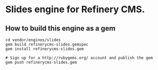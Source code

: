 # Slides engine for Refinery CMS.

## How to build this engine as a gem

    cd vendor/engines/slides
    gem build refinerycms-slides.gemspec
    gem install refinerycms-slides.gem
    
    # Sign up for a http://rubygems.org/ account and publish the gem
    gem push refinerycms-slides.gem